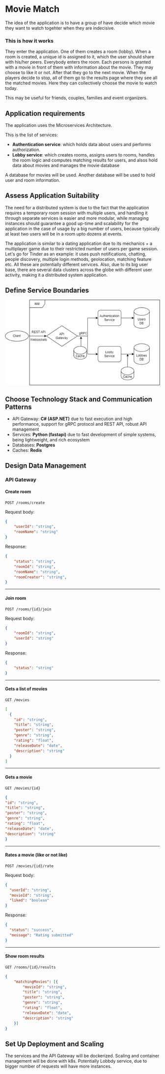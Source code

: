 # Movie Match
The idea of the application is to have a group of have decide which movie they want to watch togehter when they are indecisive. 

### This is how it works 
They enter the application. One of them creates a room (lobby). When a room is created, a unique id is assigned to it, which the user should share with his/her peers. Everybody enters the room. Each persons is granted with a movie in front of them with information about the movie. They may choose to like it or not. After that they go to the next movie. When the players decide to stop, all of them go to the results page where they see all the matched movies. Here they can collectively choose the movie to watch today.


This may be useful for friends, couples, families and event organizers.

## Application requirements
The application uses the Microservices Architecture. 


This is the list of services:
- **Authentication service**: which holds data about users and performs authorization.
- **Lobby service**: which creates rooms, assigns users to rooms, handles the room logic and computes matching results for users, and alsos hold data about movies and manages the movie database


A database for movies will be used. Another database will be used to hold user and room information.

## Assess Application Suitability
The need for a distributed system is due to the fact that the application requires a temporary room session with multiple users, and handling it through separate services is easier and more modular, while managing instances should guarantee a good up-time and scalability for the application in the case of usage by a big number of users, because typically at least two users will be in a room upto dozens at events.

The application is similar to a dating application due to its mechanics + a multiplayer game due to their restricted number of users per game session. Let's go for Tinder as an example: it uses push notifications, chatting, people discovery, multiple login methods, geolocation, matching feature etc. All these are potentially different services. Also, due to its big user base, there are several data clusters across the globe with different user activity, making it a distributed system application.

## Define Service Boundaries
![Application Architecture](./app_architecture_diagram_.png "Application Architecture")

## Choose Technology Stack and Communication Patterns
- API Gateway: **C# (ASP.NET)** due to fast execution and high performance, support for gRPC protocol and REST API, robust API management
- Services: **Python (fastapi)** due to fast development of simple systems, being lightweight, and rich ecosystem
- Databases: **Postgres**
- Caches: **Redis**

## Design Data Management
### API Gateway
#### Create room
```
POST /rooms/create
```
Request body:
```json
{
    "userId": "string",
    "roomName": "string"
}
```
Response:
```json
{
    "status": "string",
    "roomId": "string",
    "roomName": "string",
    "roomCreator": "string",
}
```
---
#### Join room
```
POST /rooms/{id}/join
```
Request body:
```json
{
    "roomId": "string",
    "userId": "string"
}
```
Response:
```json
{
    "status": "string"
}
```
---
#### Gets a list of movies
```
GET /movies
```
```json
[
  {
    "id": "string",
    "title": "string",
    "poster": "string",
    "genre": "string",
    "rating": "float",
    "releaseDate": "date",
    "description": "string"
  }
]
```
---
#### Gets a movie
```
GET /movies/{id}
```
```json
{
"id": "string",
"title": "string",
"poster": "string",
"genre": "string",
"rating": "float",
"releaseDate": "date",
"description": "string"
}
```
---
#### Rates a movie (like or not like)
```
POST /movies/{id}/rate
```
Request body:
```json
{
  "userId": "string",
  "movieId": "string",
  "liked": "boolean"
}
```
Response:
```json
{
  "status": "success",
  "message": "Rating submitted"
}

```
---
#### Show room results
```
GET /rooms/{id}/results
```
```json
{
    "matchingMovies": [{
        "movieId": "string",
        "title": "string",
        "poster": "string",
        "genre": "string",
        "rating": "float",
        "releaseDate": "date",
        "description": "string"
    }]
}
```


## Set Up Deployment and Scaling
The services and the API Gateway will be dockerized. Scaling and container management will be done with k8s. Potentially Lobbdy service, due to bigger number of requests will have more instances.